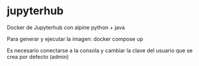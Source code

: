 # jupyterhub
Docker de Jupyterhub con alpine python + java

Para generar y ejecutar la imagen: docker compose up

Es necesario conectarse a la consola y cambiar la clave del usuario que se crea por defecto (admin)
